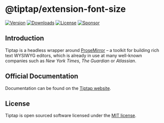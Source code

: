 # @tiptap/extension-font-size
[![Version](https://img.shields.io/npm/v/@tiptap/extension-font-size.svg?label=version)](https://www.npmjs.com/package/@tiptap/extension-font-size)
[![Downloads](https://img.shields.io/npm/dm/@tiptap/extension-font-size.svg)](https://npmcharts.com/compare/tiptap?minimal=true)
[![License](https://img.shields.io/npm/l/@tiptap/extension-font-size.svg)](https://www.npmjs.com/package/@tiptap/extension-font-size)
[![Sponsor](https://img.shields.io/static/v1?label=Sponsor&message=%E2%9D%A4&logo=GitHub)](https://github.com/sponsors/ueberdosis)

## Introduction
Tiptap is a headless wrapper around [ProseMirror](https://ProseMirror.net) – a toolkit for building rich text WYSIWYG editors, which is already in use at many well-known companies such as *New York Times*, *The Guardian* or *Atlassian*.

## Official Documentation
Documentation can be found on the [Tiptap website](https://tiptap.dev).

## License
Tiptap is open sourced software licensed under the [MIT license](https://github.com/ueberdosis/tiptap/blob/main/LICENSE.md).
